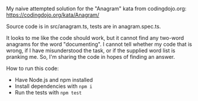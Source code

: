 My naive attempted solution for the "Anagram" kata from codingdojo.org: https://codingdojo.org/kata/Anagram/

Source code is in src/anagram.ts, tests are in anagram.spec.ts.

It looks to me like the code should work, but it cannot find any two-word anagrams for the word "documenting". I cannot tell whether my code that is wrong, if I have misunderstood the task, or if the supplied word list is pranking me. So, I'm sharing the code in hopes of finding an answer.

How to run this code:

- Have Node.js and npm installed
- Install dependencies with `npm i`
- Run the tests with `npm test`
